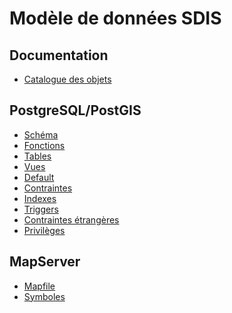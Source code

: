 Modèle de données SDIS
======================

Documentation
-------------

* [Catalogue des objets](doc/catalog.md)

PostgreSQL/PostGIS
------------------

* [Schéma](sql/01_schema.sql)
* [Fonctions](sql/02_functions.sql)
* [Tables](sql/03_tables.sql)
* [Vues](sql/04_views.sql)
* [Default](sql/05_default.sql)
* [Contraintes](sql/06_constraints.sql)
* [Indexes](sql/07_indexes.sql)
* [Triggers](sql/08_triggers.sql)
* [Contraintes étrangères](sql/09_fk_constraints.sql)
* [Privilèges](sql/10_acl.sql)

MapServer
---------

* [Mapfile](mapserver/mapfile.map.in)
* [Symboles](mapserver/symbols.sym)

